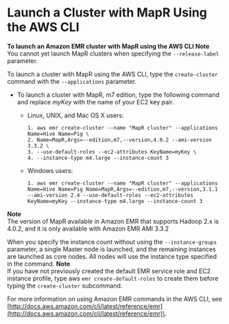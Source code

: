 # Launch a Cluster with MapR Using the AWS CLI<a name="emr-mapr-launch-cli"></a>

**To launch an Amazon EMR cluster with MapR using the AWS CLI**
**Note**  
You cannot yet launch MapR clusters when specifying the `--release-label` parameter\.

To launch a cluster with MapR using the AWS CLI, type the `create-cluster` command with the `--applications` parameter\.
+ To launch a cluster with MapR, m7 edition, type the following command and replace *myKey* with the name of your EC2 key pair\.
  + Linux, UNIX, and Mac OS X users:

    ```
    1. aws emr create-cluster --name "MapR cluster" --applications Name=Hive Name=Pig \
    2. Name=MapR,Args=--edition,m7,--version,4.0.2 --ami-version 3.3.2 \
    3. --use-default-roles --ec2-attributes KeyName=myKey \
    4. --instance-type m4.large --instance-count 3
    ```
  + Windows users:

    ```
    1. aws emr create-cluster --name "MapR cluster" --applications Name=Hive Name=Pig Name=MapR,Args=--edition,m7,--version,3.1.1 --ami-version 2.4 --use-default-roles --ec2-attributes KeyName=myKey --instance-type m4.large --instance-count 3
    ```
**Note**  
The version of MapR available in Amazon EMR that supports Hadoop 2\.x is 4\.0\.2, and it is only available with Amazon EMR AMI 3\.3\.2

  When you specify the instance count without using the `--instance-groups` parameter, a single Master node is launched, and the remaining instances are launched as core nodes\. All nodes will use the instance type specified in the command\.
**Note**  
If you have not previously created the default EMR service role and EC2 instance profile, type aws `emr create-default-roles` to create them before typing the `create-cluster` subcommand\.

  For more information on using Amazon EMR commands in the AWS CLI, see [http://docs.aws.amazon.com/cli/latest/reference/emr](http://docs.aws.amazon.com/cli/latest/reference/emr)\.